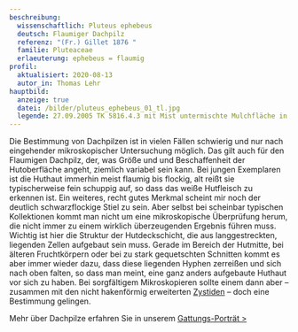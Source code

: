 ```yaml
---
beschreibung:
  wissenschaftlich: Pluteus ephebeus
  deutsch: Flaumiger Dachpilz
  referenz: "(Fr.) Gillet 1876 "
  familie: Pluteaceae
  erlaeuterung: ephebeus = flaumig
profil:
  aktualisiert: 2020-08-13
  autor_in: Thomas Lehr
hauptbild:
  anzeige: true
  datei: /bilder/pluteus_ephebeus_01_tl.jpg
  legende: 27.09.2005 TK 5816.4.3 mit Mist untermischte Mulchfläche in Lorsbach
---
```

Die Bestimmung von Dachpilzen ist in vielen Fällen schwierig und nur nach eingehender mikroskopischer Untersuchung möglich. Das gilt auch für den Flaumigen Dachpilz, der, was Größe und und Beschaffenheit der Hutoberfläche angeht, ziemlich variabel sein kann. Bei jungen Exemplaren ist die Huthaut immerhin meist flaumig bis flockig, alt reißt sie typischerweise fein schuppig auf, so dass das weiße Hutfleisch zu erkennen ist. Ein weiteres, recht gutes Merkmal scheint mir noch der deutlich schwarzflockige Stiel zu sein. Aber selbst bei scheinbar typischen Kollektionen kommt man nicht um eine mikroskopische Überprüfung herum, die nicht immer zu einem wirklich überzeugenden Ergebnis führen muss. Wichtig ist hier die Struktur der Hutdeckschicht, die aus langgestreckten, liegenden Zellen aufgebaut sein muss. Gerade im Bereich der Hutmitte, bei älteren Fruchtkörpern oder bei zu stark gequetschten Schnitten kommt es aber immer wieder dazu, dass diese liegenden Hyphen zerreißen und sich nach oben falten, so dass man meint, eine ganz anders aufgebaute Huthaut vor sich zu haben. Bei sorgfältigem Mikroskopieren sollte einem dann aber – zusammen mit den nicht hakenförmig erweiterten [Zystiden](Zystiden "Glossar") – doch eine Bestimmung gelingen.

Mehr über Dachpilze erfahren Sie in unserem [Gattungs-Porträt >](/verwandt/dachpilze-pluteus)